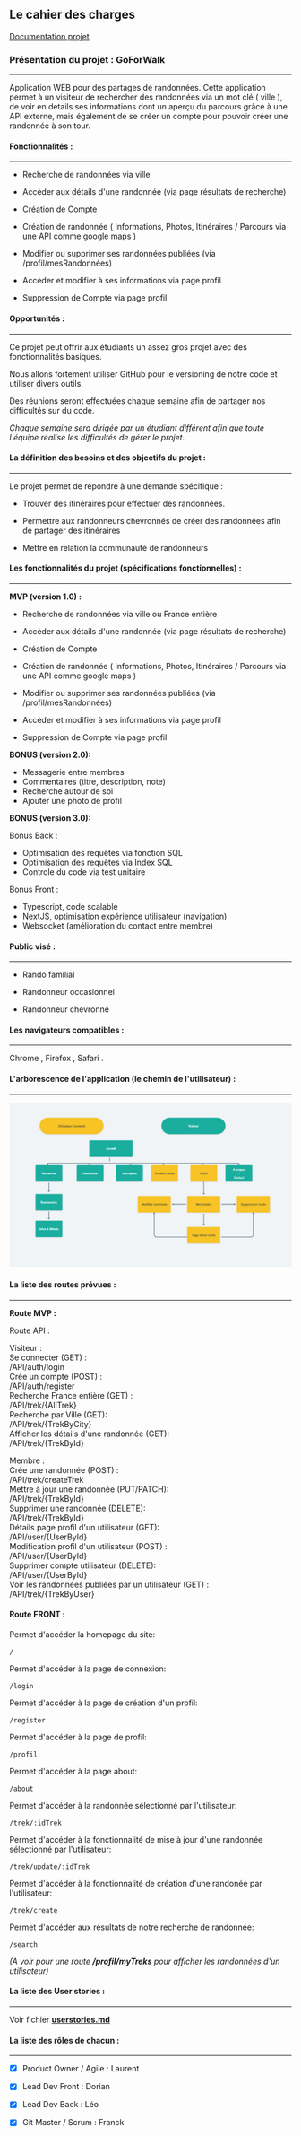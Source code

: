 ## Le cahier des charges

[Documentation projet](https://drive.google.com/drive/u/0/folders/1BGg96K2KEdEaY-ejXD6isEuPe546zlF_)

### Présentation du projet : GoForWalk

---

Application WEB pour des partages de randonnées. Cette application permet à un visiteur de rechercher des randonnées via un mot clé ( ville ), de voir en details ses informations dont un aperçu du parcours grâce à une API externe, mais également de se créer un compte pour pouvoir créer une randonnée à son tour.

#### Fonctionnalités :

---

- Recherche de randonnées via ville

- Accèder aux détails d'une randonnée (via page résultats de recherche)

- Création de Compte

- Création de randonnée ( Informations, Photos, Itinéraires / Parcours via une API comme google maps )

- Modifier ou supprimer ses randonnées publiées (via /profil/mesRandonnées)

- Accèder et modifier à ses informations via page profil

- Suppression de Compte via page profil

#### Opportunités :

---

Ce projet peut offrir aux étudiants un assez gros projet avec des fonctionnalités basiques.

Nous allons fortement utiliser GitHub pour le versioning de notre code et utiliser divers outils.

Des réunions seront effectuées chaque semaine afin de partager nos difficultés sur du code.

_Chaque semaine sera dirigée par un étudiant différent afin que toute l'équipe réalise les difficultés de gérer le projet._

#### La définition des besoins et des objectifs du projet :

---

Le projet permet de répondre à une demande spécifique :

- Trouver des itinéraires pour effectuer des randonnées.

- Permettre aux randonneurs chevronnés de créer des randonnées afin de partager des itinéraires

- Mettre en relation la communauté de randonneurs

#### Les fonctionnalités du projet (spécifications fonctionnelles) :

---

**MVP (version 1.0) :**

- Recherche de randonnées via ville ou France entière

- Accèder aux détails d'une randonnée (via page résultats de recherche)

- Création de Compte

- Création de randonnée ( Informations, Photos, Itinéraires / Parcours via une API comme google maps )

- Modifier ou supprimer ses randonnées publiées (via /profil/mesRandonnées)

- Accèder et modifier à ses informations via page profil

- Suppression de Compte via page profil

**BONUS (version 2.0):**

- Messagerie entre membres
- Commentaires (titre, description, note)
- Recherche autour de soi
- Ajouter une photo de profil

**BONUS (version 3.0):**

Bonus Back :

- Optimisation des requêtes via fonction SQL
- Optimisation des requêtes via Index SQL
- Controle du code via test unitaire

Bonus Front :

- Typescript, code scalable
- NextJS, optimisation expérience utilisateur (navigation)
- Websocket (amélioration du contact entre membre)

#### Public visé :

---

- Rando familial

- Randonneur occasionnel

- Randonneur chevronné

#### Les navigateurs compatibles :

---

Chrome , Firefox , Safari .

#### L'arborescence de l'application (le chemin de l'utilisateur) :

---

![alt text](./conception/Orga.png)

#### La liste des routes prévues :

---

**Route MVP :**

Route API :

Visiteur :  
Se connecter (GET) :  
/API/auth/login  
Crée un compte (POST) :  
/API/auth/register  
Recherche France entière (GET) :  
/API/trek/{AllTrek}  
Recherche par Ville (GET):  
/API/trek/{TrekByCity}  
Afficher les détails d'une randonnée (GET):  
/API/trek/{TrekById}

Membre :  
Crée une randonnée (POST) :  
/API/trek/createTrek  
Mettre à jour une randonnée (PUT/PATCH):  
/API/trek/{TrekById}  
Supprimer une randonnée (DELETE):  
/API/trek/{TrekById}  
Détails page profil d'un utilisateur (GET):  
/API/user/{UserById}  
Modification profil d'un utilisateur (POST) :  
/API/user/{UserById}  
Supprimer compte utilisateur (DELETE):  
/API/user/{UserById}  
Voir les randonnées publiées par un utilisateur (GET) :  
/API/trek/{TrekByUser}

#### Route FRONT :

Permet d'accéder la homepage du site:  
```
/  
```

Permet d'accéder à la page de connexion:  
```
/login
```
Permet d'accéder à la page de création d'un profil:  
```
/register
```

Permet d'accéder à la page de profil:  
```
/profil
```

Permet d'accéder à la page about:  
```
/about
```

Permet d'accéder à la randonnée sélectionné par l'utilisateur:  
```
/trek/:idTrek
```

Permet d'accéder à la fonctionnalité de mise à jour d'une randonnée sélectionné par l'utilisateur:  
```
/trek/update/:idTrek
```

Permet d'accéder à la fonctionnalité de création d'une randonée par l'utilisateur:  
```
/trek/create  
```

Permet d'accéder aux résultats de notre recherche de randonnée:  
```
/search
```

_(A voir pour une route **/profil/myTreks** pour afficher les randonnées d'un utilisateur)_

#### La liste des User stories :

---

Voir fichier **[userstories.md](./conception/userstories.md)**

#### La liste des rôles de chacun :

---

- [x] Product Owner / Agile : Laurent

- [x] Lead Dev Front : Dorian

- [x] Lead Dev Back : Léo

- [x] Git Master / Scrum : Franck
